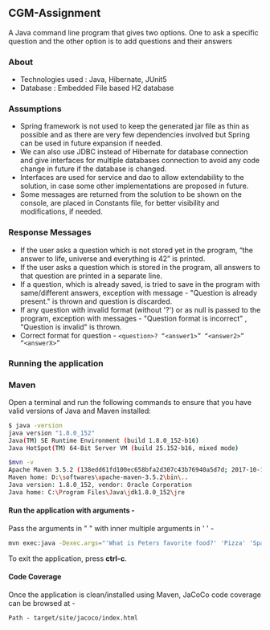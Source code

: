 ## CGM-Assignment
A Java command line program that gives two options. One to ask a specific question and the other option is to add questions and their answers

### About
- Technologies used : Java, Hibernate, JUnit5
- Database : Embedded File based H2 database

### Assumptions
- Spring framework is not used to keep the generated jar file as thin as possible and as there are very few dependencies involved but Spring can be used in future expansion if needed.
- We can also use JDBC instead of Hibernate for database connection and give interfaces for multiple databases connection to avoid any code change in future if the database is changed.
- Interfaces are used for service and dao to allow extendability to the solution, in case some other implementations are proposed in future.
- Some messages are returned from the solution to be shown on the console, are placed in Constants file, for better visibility and modifications, if needed.

### Response Messages
- If the user asks a question which is not stored yet in the program, “the answer to life, universe and everything is 42” is printed.
- If the user asks a question which is  stored in the program, all answers to that question are printed in a separate line.
- If a question, which is already saved, is tried to save in the program with same/different answers, exception with message - "Question is already present." is thrown and question is discarded.
- If any question with invalid format (without '?') or as null is passed to the program, exception with messages - "Question format is incorrect" , "Question is invalid" is thrown.
- Correct format for question - 
    `<question>? “<answer1>” “<answer2>” “<answerX>”`

### Running the application

### Maven

Open a terminal and run the following commands to ensure that you have valid versions of Java and Maven installed:

```bash
$ java -version
java version "1.8.0_152"
Java(TM) SE Runtime Environment (build 1.8.0_152-b16)
Java HotSpot(TM) 64-Bit Server VM (build 25.152-b16, mixed mode)
```

```bash
$mvn -v
Apache Maven 3.5.2 (138edd61fd100ec658bfa2d307c43b76940a5d7d; 2017-10-18T13:28:13+05:30)
Maven home: D:\softwares\apache-maven-3.5.2\bin\..
Java version: 1.8.0_152, vendor: Oracle Corporation
Java home: C:\Program Files\Java\jdk1.8.0_152\jre
```
 
#### Run the application with arguments - 
Pass the arguments in " " with inner multiple arguments in ' ' - 

```bash
mvn exec:java -Dexec.args="'What is Peters favorite food?' 'Pizza' 'Spaghetti' 'Ice cream'"
``` 
To exit the application, press **ctrl-c**.

#### Code Coverage
Once the application is clean/installed using Maven, JaCoCo code coverage can be browsed at -
 
`Path - target/site/jacoco/index.html`

